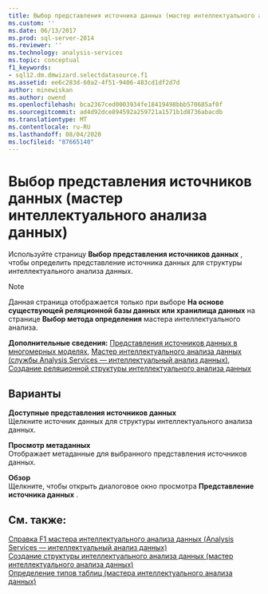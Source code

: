 ```yaml
---
title: Выбор представления источника данных (мастер интеллектуального анализа данных) | Документация Майкрософт
ms.custom: ''
ms.date: 06/13/2017
ms.prod: sql-server-2014
ms.reviewer: ''
ms.technology: analysis-services
ms.topic: conceptual
f1_keywords:
- sql12.dm.dmwizard.selectdatasource.f1
ms.assetid: ee6c283d-60a2-4f51-9406-483cd1df2d7d
author: minewiskan
ms.author: owend
ms.openlocfilehash: bca2367ced0003934fe18419498bbb570685af0f
ms.sourcegitcommit: ad4d92dce894592a259721a1571b1d8736abacdb
ms.translationtype: MT
ms.contentlocale: ru-RU
ms.lasthandoff: 08/04/2020
ms.locfileid: "87665140"
---
```

# <a name="select-data-source-view-data-mining-wizard"></a>Выбор представления источников данных (мастер интеллектуального анализа данных)
  Используйте страницу **Выбор представления источников данных** , чтобы определить представление источника данных для структуры интеллектуального анализа данных.  
  
> [!NOTE]  
>  Данная страница отображается только при выборе **На основе существующей реляционной базы данных или хранилища данных** на странице **Выбор метода определения** мастера интеллектуального анализа.  
  
 **Дополнительные сведения:** [Представления источников данных в многомерных моделях](multidimensional-models/data-source-views-in-multidimensional-models.md), [Мастер интеллектуального анализа данных (службы Analysis Services — интеллектуальный анализ данных)](data-mining/data-mining-wizard-analysis-services-data-mining.md), [Создание реляционной структуры интеллектуального анализа данных](data-mining/create-a-relational-mining-structure.md)  
  
## <a name="options"></a>Варианты  
 **Доступные представления источников данных**  
 Щелкните источник данных для структуры интеллектуального анализа данных.  
  
 **Просмотр метаданных**  
 Отображает метаданные для выбранного представления источников данных.  
  
 **Обзор**  
 Щелкните, чтобы открыть диалоговое окно просмотра **Представление источника данных** .  
  
## <a name="see-also"></a>См. также:  
 [Справка F1 мастера интеллектуального анализа данных &#40;Analysis Services — интеллектуальный анализ данных&#41;](data-mining-wizard-f1-help-analysis-services-data-mining.md)   
 [Создание структуры интеллектуального анализа данных &#40;мастер интеллектуального анализа данных&#41;](create-the-data-mining-structure-data-mining-wizard.md)   
 [Определение типов таблиц &#40;мастера интеллектуального анализа данных&#41;](specify-table-types-data-mining-wizard.md)  
  
  
